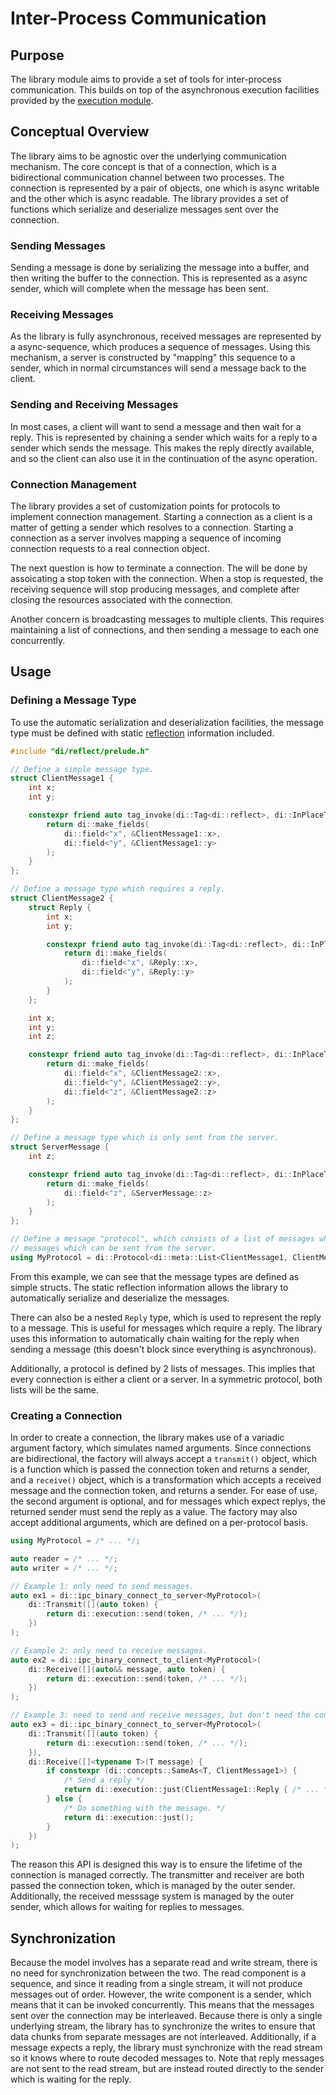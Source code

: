 # Inter-Process Communication

## Purpose

The library module aims to provide a set of tools for inter-process communication. This builds on top of the
asynchronous execution facilities provided by the [execution module](execution.md).

## Conceptual Overview

The library aims to be agnostic over the underlying communication mechanism. The core concept is that of a connection,
which is a bidirectional communication channel between two processes. The connection is represented by a pair of
objects, one which is async writable and the other which is async readable. The library provides a set of functions
which serialize and deserialize messages sent over the connection.

### Sending Messages

Sending a message is done by serializing the message into a buffer, and then writing the buffer to the connection. This
is represented as a async sender, which will complete when the message has been sent.

### Receiving Messages

As the library is fully asynchronous, received messages are represented by a async-sequence, which produces a sequence
of messages. Using this mechanism, a server is constructed by "mapping" this sequence to a sender, which in normal
circumstances will send a message back to the client.

### Sending and Receiving Messages

In most cases, a client will want to send a message and then wait for a reply. This is represented by chaining a sender
which waits for a reply to a sender which sends the message. This makes the reply directly available, and so the client
can also use it in the continuation of the async operation.

### Connection Management

The library provides a set of customization points for protocols to implement connection management. Starting a
connection as a client is a matter of getting a sender which resolves to a connection. Starting a connection as a server
involves mapping a sequence of incoming connection requests to a real connection object.

The next question is how to terminate a connection. The will be done by assoicating a stop token with the connection.
When a stop is requested, the receiving sequence will stop producing messages, and complete after closing the resources
associated with the connection.

Another concern is broadcasting messages to multiple clients. This requires maintaining a list of connections, and then
sending a message to each one concurrently.

## Usage

### Defining a Message Type

To use the automatic serialization and deserialization facilities, the message type must be defined with static
[reflection](static_reflection.md) information included.

```cpp
#include "di/reflect/prelude.h"

// Define a simple message type.
struct ClientMessage1 {
    int x;
    int y;

    constexpr friend auto tag_invoke(di::Tag<di::reflect>, di::InPlaceType<ClientMessage1>) {
        return di::make_fields(
            di::field<"x", &ClientMessage1::x>,
            di::field<"y", &ClientMessage1::y>
        );
    }
};

// Define a message type which requires a reply.
struct ClientMessage2 {
    struct Reply {
        int x;
        int y;

        constexpr friend auto tag_invoke(di::Tag<di::reflect>, di::InPlaceType<Reply>) {
            return di::make_fields(
                di::field<"x", &Reply::x>,
                di::field<"y", &Reply::y>
            );
        }
    };

    int x;
    int y;
    int z;

    constexpr friend auto tag_invoke(di::Tag<di::reflect>, di::InPlaceType<ClientMessage2>) {
        return di::make_fields(
            di::field<"x", &ClientMessage2::x>,
            di::field<"y", &ClientMessage2::y>,
            di::field<"z", &ClientMessage2::z>
        );
    }
};

// Define a message type which is only sent from the server.
struct ServerMessage {
    int z;

    constexpr friend auto tag_invoke(di::Tag<di::reflect>, di::InPlaceType<ServerMessage>) {
        return di::make_fields(
            di::field<"z", &ServerMessage::z>
        );
    }
};

// Define a message "protocol", which consists of a list of messages which can be sent from the client, and a list of
// messages which can be sent from the server.
using MyProtocol = di::Protocol<di::meta::List<ClientMessage1, ClientMessage2>, di::meta::List<ServerMessage>>;
```

From this example, we can see that the message types are defined as simple structs. The static reflection information
allows the library to automatically serialize and deserialize the messages.

There can also be a nested `Reply` type, which is used to represent the reply to a message. This is useful for messages
which require a reply. The library uses this information to automatically chain waiting for the reply when sending a
message (this doesn't block since everything is asynchronous).

Additionally, a protocol is defined by 2 lists of messages. This implies that every connection is either a client or a
server. In a symmetric protocol, both lists will be the same.

### Creating a Connection

In order to create a connection, the library makes use of a variadic argument factory, which simulates named arguments.
Since connections are bidirectional, the factory will always accept a `transmit()` object, which is a function which is
passed the connection token and returns a sender, and a `receive()` object, which is a transformation which accepts a
received message and the connection token, and returns a sender. For ease of use, the second argument is optional, and
for messages which expect replys, the returned sender must send the reply as a value. The factory may also accept
additional arguments, which are defined on a per-protocol basis.

```cpp
using MyProtocol = /* ... */;

auto reader = /* ... */;
auto writer = /* ... */;

// Example 1: only need to send messages.
auto ex1 = di::ipc_binary_connect_to_server<MyProtocol>(
    di::Transmit([](auto token) {
        return di::execution::send(token, /* ... */);
    })
);

// Example 2: only need to receive messages.
auto ex2 = di::ipc_binary_connect_to_client<MyProtocol>(
    di::Receive([](auto&& message, auto token) {
        return di::execution::send(token, /* ... */);
    })
);

// Example 3: need to send and receive messages, but don't need the connection to send replys.
auto ex3 = di::ipc_binary_connect_to_server<MyProtocol>(
    di::Transmit([](auto token) {
        return di::execution::send(token, /* ... */);
    }),
    di::Receive([]<typename T>(T message) {
        if constexpr (di::concepts::SameAs<T, ClientMessage1>) {
            /* Send a reply */
            return di::execution::just(ClientMessage1::Reply { /* ... */});
        } else {
            /* Do something with the message. */
            return di::execution::just();
        }
    })
);
```

The reason this API is designed this way is to ensure the lifetime of the connection is managed correctly. The
transmitter and receiver are both passed the connection token, which is managed by the outer sender. Additionally, the
received messsage system is managed by the outer sender, which allows for waiting for replies to messages.

## Synchronization

Because the model involves has a separate read and write stream, there is no need for synchronization between the two.
The read component is a sequence, and since it reading from a single stream, it will not produce messages out of order.
However, the write component is a sender, which means that it can be invoked concurrently. This means that the messages
sent over the connection may be interleaved. Because there is only a single underlying stream, the library has to
synchronize the writes to ensure that data chunks from separate messages are not interleaved. Additionally, if a message
expects a reply, the library must synchronize with the read stream so it knows where to route decoded messages to. Note
that reply messages are not sent to the read stream, but are instead routed directly to the sender which is waiting for
the reply.
